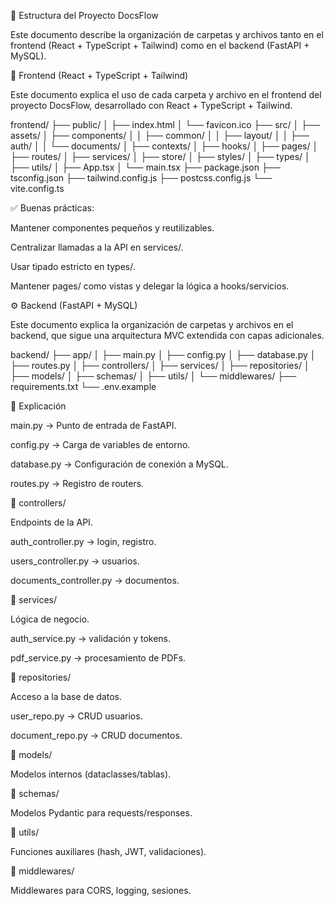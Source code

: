 
📂 Estructura del Proyecto DocsFlow

Este documento describe la organización de carpetas y archivos tanto en el frontend (React + TypeScript + Tailwind) como en el backend (FastAPI + MySQL).

🎨 Frontend (React + TypeScript + Tailwind)

Este documento explica el uso de cada carpeta y archivo en el frontend del proyecto DocsFlow, desarrollado con React + TypeScript + Tailwind.

frontend/
├── public/
│   ├── index.html
│   └── favicon.ico
├── src/
│   ├── assets/
│   ├── components/
│   │   ├── common/
│   │   ├── layout/
│   │   ├── auth/
│   │   └── documents/
│   ├── contexts/
│   ├── hooks/
│   ├── pages/
│   ├── routes/
│   ├── services/
│   ├── store/
│   ├── styles/
│   ├── types/
│   ├── utils/
│   ├── App.tsx
│   └── main.tsx
├── package.json
├── tsconfig.json
├── tailwind.config.js
├── postcss.config.js
└── vite.config.ts



✅ Buenas prácticas:

Mantener componentes pequeños y reutilizables.

Centralizar llamadas a la API en services/.

Usar tipado estricto en types/.

Mantener pages/ como vistas y delegar la lógica a hooks/servicios.

⚙️ Backend (FastAPI + MySQL)

Este documento explica la organización de carpetas y archivos en el backend, que sigue una arquitectura MVC extendida con capas adicionales.

backend/
├── app/
│   ├── main.py
│   ├── config.py
│   ├── database.py
│   ├── routes.py
│   ├── controllers/
│   ├── services/
│   ├── repositories/
│   ├── models/
│   ├── schemas/
│   ├── utils/
│   └── middlewares/
├── requirements.txt
└── .env.example

📁 Explicación

main.py → Punto de entrada de FastAPI.

config.py → Carga de variables de entorno.

database.py → Configuración de conexión a MySQL.

routes.py → Registro de routers.

📁 controllers/

Endpoints de la API.

auth_controller.py → login, registro.

users_controller.py → usuarios.

documents_controller.py → documentos.

📁 services/

Lógica de negocio.

auth_service.py → validación y tokens.

pdf_service.py → procesamiento de PDFs.

📁 repositories/

Acceso a la base de datos.

user_repo.py → CRUD usuarios.

document_repo.py → CRUD documentos.

📁 models/

Modelos internos (dataclasses/tablas).

📁 schemas/

Modelos Pydantic para requests/responses.

📁 utils/

Funciones auxiliares (hash, JWT, validaciones).

📁 middlewares/

Middlewares para CORS, logging, sesiones.